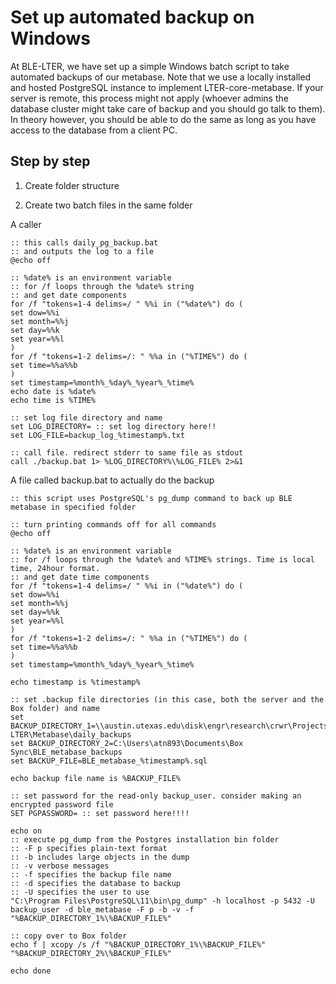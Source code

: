# Set up automated backup on Windows

At BLE-LTER, we have set up a simple Windows batch script to take automated backups of our metabase. Note that we use a locally installed and hosted PostgreSQL instance to implement LTER-core-metabase. If your server is remote, this process might not apply (whoever admins the database cluster might take care of backup and you should go talk to them). In theory however, you should be able to do the same as long as you have access to the database from a client PC.

## Step by step

1. Create folder structure


2. Create two batch files in the same folder

A caller

```batch
:: this calls daily_pg_backup.bat 
:: and outputs the log to a file
@echo off

:: %date% is an environment variable
:: for /f loops through the %date% string
:: and get date components
for /f "tokens=1-4 delims=/ " %%i in ("%date%") do (
set dow=%%i
set month=%%j
set day=%%k
set year=%%l
)
for /f "tokens=1-2 delims=/: " %%a in ("%TIME%") do (
set time=%%a%%b
)
set timestamp=%month%_%day%_%year%_%time%
echo date is %date%
echo time is %TIME%

:: set log file directory and name
set LOG_DIRECTORY= :: set log directory here!!
set LOG_FILE=backup_log_%timestamp%.txt

:: call file. redirect stderr to same file as stdout
call ./backup.bat 1> %LOG_DIRECTORY%\%LOG_FILE% 2>&1
```

A file called backup.bat to actually do the backup

```batch
:: this script uses PostgreSQL's pg_dump command to back up BLE metabase in specified folder

:: turn printing commands off for all commands
@echo off

:: %date% is an environment variable
:: for /f loops through the %date% and %TIME% strings. Time is local time, 24hour format.
:: and get date time components
for /f "tokens=1-4 delims=/ " %%i in ("%date%") do (
set dow=%%i
set month=%%j
set day=%%k
set year=%%l
)
for /f "tokens=1-2 delims=/: " %%a in ("%TIME%") do (
set time=%%a%%b
)
set timestamp=%month%_%day%_%year%_%time%

echo timestamp is %timestamp%

:: set .backup file directories (in this case, both the server and the Box folder) and name
set BACKUP_DIRECTORY_1=\\austin.utexas.edu\disk\engr\research\crwr\Projects\BLE-LTER\Metabase\daily_backups
set BACKUP_DIRECTORY_2=C:\Users\atn893\Documents\Box Sync\BLE_metabase_backups
set BACKUP_FILE=BLE_metabase_%timestamp%.sql

echo backup file name is %BACKUP_FILE%

:: set password for the read-only backup_user. consider making an encrypted password file
SET PGPASSWORD= :: set password here!!!!

echo on
:: execute pg_dump from the Postgres installation bin folder
:: -F p specifies plain-text format
:: -b includes large objects in the dump
:: -v verbose messages
:: -f specifies the backup file name
:: -d specifies the database to backup
:: -U specifies the user to use
"C:\Program Files\PostgreSQL\11\bin\pg_dump" -h localhost -p 5432 -U backup_user -d ble_metabase -F p -b -v -f "%BACKUP_DIRECTORY_1%\%BACKUP_FILE%" 

:: copy over to Box folder
echo f | xcopy /s /f "%BACKUP_DIRECTORY_1%\%BACKUP_FILE%" "%BACKUP_DIRECTORY_2%\%BACKUP_FILE%" 

echo done
```

